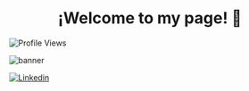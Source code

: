 <div align="center">
<h1 align="center"> ¡Welcome to my page!</a> 👋</h1>
</div>

![Profile Views](https://komarev.com/ghpvc/?username=T-alis&color=ff69b4)

![banner](https://github.com/T-alis/T-alis/assets/143585043/f9c8dfec-4a5b-4166-ab04-7c7375caea54)

[![Linkedin](https://img.shields.io/github/link/T-alis?style=social)](https://www.linkedin.com/in/tiarealvarez/)
